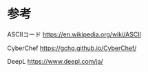 # 参考

ASCIIコード
https://en.wikipedia.org/wiki/ASCII

CyberChef
https://gchq.github.io/CyberChef/

DeepL
https://www.deepl.com/ja/
